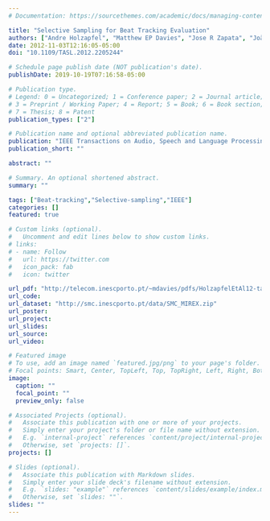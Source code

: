 ```yaml
---
# Documentation: https://sourcethemes.com/academic/docs/managing-content/

title: "Selective Sampling for Beat Tracking Evaluation"
authors: ["Andre Holzapfel", "Matthew EP Davies", "Jose R Zapata", "João Lobato Oliveira", "Fabien Gouyon"]
date: 2012-11-03T12:16:05-05:00
doi: "10.1109/TASL.2012.2205244"

# Schedule page publish date (NOT publication's date).
publishDate: 2019-10-19T07:16:58-05:00

# Publication type.
# Legend: 0 = Uncategorized; 1 = Conference paper; 2 = Journal article;
# 3 = Preprint / Working Paper; 4 = Report; 5 = Book; 6 = Book section;
# 7 = Thesis; 8 = Patent
publication_types: ["2"]

# Publication name and optional abbreviated publication name.
publication: "IEEE Transactions on Audio, Speech and Language Processing, Vol. 20, No. 9, P. 2539-2548"
publication_short: ""

abstract: ""

# Summary. An optional shortened abstract.
summary: ""

tags: ["Beat-tracking","Selective-sampling","IEEE"]
categories: []
featured: true

# Custom links (optional).
#   Uncomment and edit lines below to show custom links.
# links:
# - name: Follow
#   url: https://twitter.com
#   icon_pack: fab
#   icon: twitter

url_pdf: "http://telecom.inescporto.pt/~mdavies/pdfs/HolzapfelEtAl12-taslp.pdf"
url_code:
url_dataset: "http://smc.inescporto.pt/data/SMC_MIREX.zip"
url_poster:
url_project:
url_slides:
url_source:
url_video:

# Featured image
# To use, add an image named `featured.jpg/png` to your page's folder. 
# Focal points: Smart, Center, TopLeft, Top, TopRight, Left, Right, BottomLeft, Bottom, BottomRight.
image:
  caption: ""
  focal_point: ""
  preview_only: false

# Associated Projects (optional).
#   Associate this publication with one or more of your projects.
#   Simply enter your project's folder or file name without extension.
#   E.g. `internal-project` references `content/project/internal-project/index.md`.
#   Otherwise, set `projects: []`.
projects: []

# Slides (optional).
#   Associate this publication with Markdown slides.
#   Simply enter your slide deck's filename without extension.
#   E.g. `slides: "example"` references `content/slides/example/index.md`.
#   Otherwise, set `slides: ""`.
slides: ""
---
```

